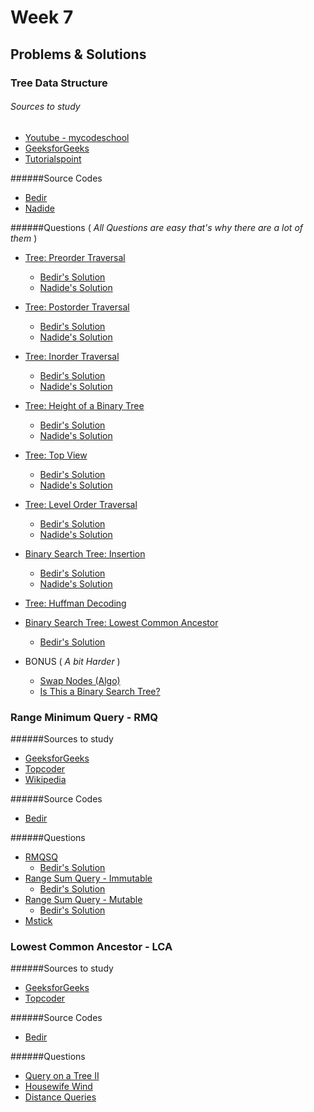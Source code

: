 # Week 7

## Problems & Solutions
### Tree Data Structure

###### Sources to study

  - [Youtube - mycodeschool](https://www.youtube.com/watch?v=qH6yxkw0u78)
  - [GeeksforGeeks](http://www.geeksforgeeks.org/applications-of-tree-data-structure/)
  - [Tutorialspoint](http://www.tutorialspoint.com/data_structures_algorithms/tree_data_structure.htm)

######Source Codes

  - [Bedir](https://github.com/BedirT/AlgorithmsL/blob/master/Data%20Structures/DS-Tree.cpp)
  - [Nadide](https://github.com/nadide/ACM-ICPC/blob/master/codes/tree.cpp)

######Questions ( _All Questions are easy that's why there are a lot of them_ )

  - [Tree: Preorder Traversal](https://www.hackerrank.com/challenges/tree-preorder-traversal)
    - [Bedir's Solution](https://github.com/BedirT/AlgorithmsL/blob/master/Problems/HackerRank/Data%20Structures/Trees/Tree_Preorder%20Traversal.cpp)
    - [Nadide's Solution](https://github.com/nadide/ACM-ICPC/blob/master/problems/hackerrank/ds/trees_preorderTraversal.cpp)
  - [Tree: Postorder Traversal](https://www.hackerrank.com/challenges/tree-postorder-traversal)
    - [Bedir's Solution](https://github.com/BedirT/AlgorithmsL/blob/master/Problems/HackerRank/Data%20Structures/Trees/Tree_Postorder%20Traversal.cpp)
    - [Nadide's Solution](https://github.com/nadide/ACM-ICPC/blob/master/problems/hackerrank/ds/trees_postorderTraversal.cpp)
  - [Tree: Inorder Traversal](https://www.hackerrank.com/challenges/tree-inorder-traversal)
    - [Bedir's Solution](https://github.com/BedirT/AlgorithmsL/blob/master/Problems/HackerRank/Data%20Structures/Trees/Tree_inOrder%20Traversal.cpp)
    - [Nadide's Solution](https://github.com/nadide/ACM-ICPC/blob/master/problems/hackerrank/ds/trees_inorderTraversal.cpp)
  - [Tree: Height of a Binary Tree](https://www.hackerrank.com/challenges/tree-height-of-a-binary-tree)
    - [Bedir's Solution](https://github.com/BedirT/AlgorithmsL/blob/master/Problems/HackerRank/Data%20Structures/Trees/Tree_Height%20of%20a%20Binary%20Tree.cpp)
    - [Nadide's Solution](https://github.com/nadide/ACM-ICPC/blob/master/problems/hackerrank/ds/trees_heightOfBinaryTree.cpp)
  - [Tree: Top View](https://www.hackerrank.com/challenges/tree-top-view)
    - [Bedir's Solution](https://github.com/BedirT/AlgorithmsL/blob/master/Problems/HackerRank/Data%20Structures/Trees/Tree_Top%20View.cpp)
    - [Nadide's Solution](https://github.com/nadide/ACM-ICPC/blob/master/problems/hackerrank/ds/tress_topView.cpp)
  - [Tree: Level Order Traversal](https://www.hackerrank.com/challenges/tree-level-order-traversal)
    - [Bedir's Solution](https://github.com/BedirT/AlgorithmsL/blob/master/Problems/HackerRank/Data%20Structures/Trees/Tree_Level%20Order%20Traversal.cpp)
    - [Nadide's Solution](https://github.com/nadide/ACM-ICPC/blob/master/problems/hackerrank/ds/trees_levelorderTraversal.cpp)
  - [Binary Search Tree: Insertion](https://www.hackerrank.com/challenges/binary-search-tree-insertion)
    - [Bedir's Solution](https://github.com/BedirT/AlgorithmsL/blob/master/Problems/HackerRank/Data%20Structures/Trees/Binary%20Search%20Tree_Insertion.cpp)
    - [Nadide's Solution](https://github.com/nadide/ACM-ICPC/blob/master/problems/hackerrank/ds/trees_BST_insertion.cpp)
  - [Tree: Huffman Decoding](https://www.hackerrank.com/challenges/tree-huffman-decoding)
  - [Binary Search Tree: Lowest Common Ancestor](https://www.hackerrank.com/challenges/binary-search-tree-lowest-common-ancestor)
    - [Bedir's Solution](https://github.com/BedirT/AlgorithmsL/blob/master/Problems/HackerRank/Data%20Structures/Trees/Binary%20Search%20Tree_Lowest%20Common%20Ancestor.cpp)
  
  - BONUS ( _A bit Harder_ )
    - [Swap Nodes (Algo)](https://www.hackerrank.com/challenges/swap-nodes-algo)
    - [Is This a Binary Search Tree?](https://www.hackerrank.com/challenges/is-binary-search-tree)

### Range Minimum Query - RMQ

######Sources to study

  - [GeeksforGeeks](http://www.geeksforgeeks.org/segment-tree-set-1-range-minimum-query/)
  - [Topcoder](https://www.topcoder.com/community/data-science/data-science-tutorials/range-minimum-query-and-lowest-common-ancestor/)
  - [Wikipedia](https://en.wikipedia.org/wiki/Range_minimum_query)

######Source Codes

  - [Bedir](https://github.com/BedirT/AlgorithmsL/blob/master/Algorithms/Math/RMQ.cpp)

######Questions

  - [RMQSQ](http://www.spoj.com/problems/RMQSQ/)
    - [Bedir's Solution](https://github.com/BedirT/AlgorithmsL/blob/master/Problems/Curriculum%20Q's/Week%207/RMQSQ.cpp)
  - [Range Sum Query - Immutable](https://leetcode.com/problems/range-sum-query-immutable/)
    - [Bedir's Solution](https://github.com/BedirT/AlgorithmsL/blob/master/Problems/Curriculum%20Q's/Week%207/Range%20Sum%20Query%20-%20Immutable.cpp)
  - [Range Sum Query - Mutable](https://leetcode.com/problems/range-sum-query-mutable/)
    - [Bedir's Solution](https://github.com/BedirT/AlgorithmsL/blob/master/Problems/Curriculum%20Q's/Week%207/Range%20Sum%20Query%20-%20Mutable.cpp)
  - [Mstick](https://discuss.codechef.com/questions/9722/mstick-editorial)

  
### Lowest Common Ancestor - LCA

######Sources to study
  - [GeeksforGeeks](http://www.geeksforgeeks.org/lowest-common-ancestor-binary-tree-set-1/)
  - [Topcoder](https://www.topcoder.com/community/data-science/data-science-tutorials/range-minimum-query-and-lowest-common-ancestor/)

######Source Codes
  - [Bedir](https://github.com/BedirT/AlgorithmsL/blob/master/Algorithms/Graph/Lowest%20Common%20Ancestor.cpp)

######Questions
  - [Query on a Tree II](http://www.spoj.com/problems/QTREE2/)
  - [Housewife Wind](http://poj.org/problem?id=2763)
  - [Distance Queries](http://poj.org/problem?id=1986)
